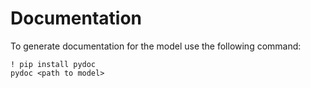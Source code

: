 # Documentation

To generate documentation for the model use the following command:

```text
! pip install pydoc
pydoc <path to model> 
```

